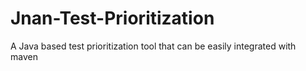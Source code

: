 # Jnan-Test-Prioritization
A Java based test prioritization tool that can be easily integrated with maven
